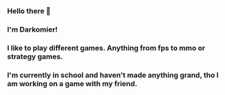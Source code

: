 ### Hello there 👋
### I'm Darkomier!

### I like to play different games. Anything from fps to mmo or strategy games.
### I'm currently in school and haven't made anything grand, tho I am working on a game with my friend.
<!--
**Darkomier/Darkomier** is a ✨ _special_ ✨ repository because its `README.md` (this file) appears on your GitHub profile.

Here are some ideas to get you started:

- 🔭 I’m currently working on ...
- 🌱 I’m currently learning ...
- 👯 I’m looking to collaborate on ...
- 🤔 I’m looking for help with ...
- 💬 Ask me about ...
- 📫 How to reach me: ...
- 😄 Pronouns: ...
- ⚡ Fun fact: ...
-->
